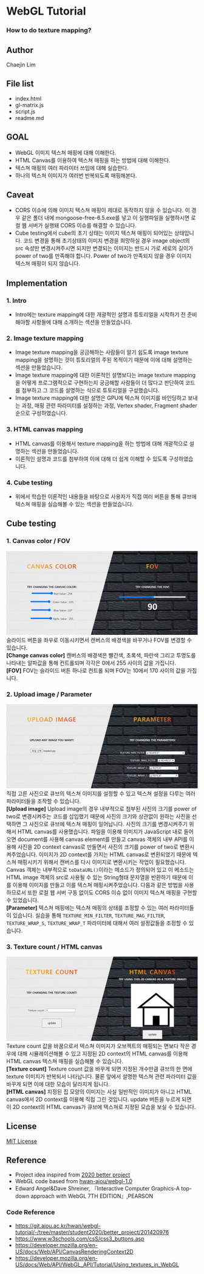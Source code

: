 # WebGL Tutorial
### How to do texture mapping?

## Author
Chaejin Lim

## File list
- index.html
- gl-matrix.js
- script.js
- readme.md

## GOAL
- WebGL 이미지 텍스쳐 매핑에 대해 이해한다.
- HTML Canvas를 이용하여 텍스쳐 매핑을 하는 방법에 대해 이해한다.
- 텍스쳐 매핑의 여러 파라미터 쓰임에 대해 실습한다.
- 하나의 텍스쳐 이미지가 여러번 반복되도록 매핑해본다.

## Caveat
- CORS 이슈에 의해 이미지 텍스쳐 매핑이 제대로 동작하지 않을 수 있습니다. 이 경우 같은 폴더 내에 mongoose-free-6.5.exe를 넣고 이 실행파일을 실행하시면 로컬 웹 서버가 실행돼 CORS 이슈를 해결할 수 있습니다.
- Cube testing에서 cube의 초기 상태는 이미지 텍스쳐 매핑이 되어있는 상태입니다. 코드 변경을 통해 초기상태의 이미지 변경을 희망하실 경우 image object의 src 속성만 변경시켜주시면 되지만 변경되는 이미지는 반드시 가로 세로의 길이가 power of two를 만족해야 합니다. Power of two가 만족되지 않을 경우 이미지 텍스쳐 매핑이 되지 않습니다.

## Implementation
### 1. Intro
- Intro에는 texture mapping에 대한 개괄적인 설명과 튜토리얼을 시작하기 전 준비해야할 사항들에 대해 소개하는 섹션을 만들었습니다.

### 2. Image texture mapping
- Image texture mapping을 궁금해하는 사람들이 알기 쉽도록 image texture mapping을 설명하는 것이 튜토리얼의 주된 목적이기 때문에 이에 대해 설명하는 섹션을 만들었습니다.
- Image texture mapping에 대한 이론적인 설명보다는 image texture mapping을 어떻게 프로그램적으로 구현하는지 궁금해할 사람들이 더 많다고 판단하여 코드를 첨부하고 그 코드를 설명하는 식으로 튜토리얼을 구성했습니다.
- Image texture mapping에 대한 설명은 GPU에 텍스쳐 이미지를 바인딩하고 보내는 과정, 매핑 관련 파라미터를 설정하는 과정, Vertex shader, Fragment shader순으로 구성하였습니다.

### 3. HTML canvas mapping
- HTML canvas를 이용해서 texture mapping을 하는 방법에 대해 개괄적으로 설명하는 섹션을 만들었습니다.
- 이론적인 설명과 코드를 첨부하여 이에 대해 더 쉽게 이해할 수 있도록 구성하였습니다.

### 4. Cube testing
- 위에서 학습한 이론적인 내용들을 바탕으로 사용자가 직접 여러 버튼을 통해 큐브에 텍스쳐 매핑을 실습해볼 수 있는 섹션을 만들었습니다.

## Cube testing
### 1. Canvas color / FOV
![color-fov](./images/color-fov.png)
슬라이드 버튼을 좌우로 이동시키면서 캔버스의 배경색을 바꾸거나 FOV를 변경할 수 있습니다.  
**[Change canvas color]** 캔버스의 배경색은 빨간색, 초록색, 파란색 그리고 투명도를 나타내는 알파값을 통해 컨트롤되며 각각은 0에서 255 사이의 값을 가집니다.  
**[FOV]** FOV는 슬라이드 버튼 하나로 컨트롤 되며 FOV는 10에서 170 사이의 값을 가집니다.

### 2. Upload image / Parameter
![upload-parameter](./images/upload-parameter.png)
직접 고른 사진으로 큐브의 텍스쳐 이미지를 설정할 수 있고 텍스쳐 설정을 다루는 여러 파라미터들을 조작할 수 있습니다.  
**[Upload image]** Upload image의 경우 내부적으로 첨부된 사진의 크기를 power of two로 변경시켜주는 코드를 삽입했기 때문에 사진의 크기와 상관없이 원하는 사진을 선택하면 그 사진으로 큐브에 텍스쳐 매핑이 일어납니다. 사진의 크기를 변경시켜주기 위해서 HTML canvas를 사용했습니다. 파일을 이용해 이미지가 JavaScript 내로 들어오면 document를 사용해 canvas element를 만들고 canvas 객체의 내부 API를 이용해 사진을 2D context canvas로 만들면서 사진의 크기를 power of two로 변환시켜주었습니다. 이미지가 2D context를 가지는 HTML canvas로 변환되었기 때문에 텍스쳐 매핑시키기 위해서 캔버스를 다시 이미지로 변환시키는 작업이 필요했습니다. Canvas 객체는 내부적으로 `toDataURL()`이라는 메소드가 정의되어 있고 이 메소드는 HTML image 객체의 src로 사용될 수 있는 String형태 문자열을 반환하기 때문에 이를 이용해 이미지를 만들고 이를 텍스쳐 매핑시켜주었습니다. 다음과 같은 방법을 사용하므로서 또한 로컬 웹 서버 구동 없이도 CORS 이슈 없이 이미지 텍스쳐 매핑을 구현할 수 있었습니다.  
**[Parameter]** 텍스쳐 매핑에는 텍스쳐 매핑의 상태를 조정할 수 있는 여러 파라미터들이 있습니다. 실습을 통해 `TEXTURE_MIN_FILTER`, `TEXTURE_MAG_FILTER`, `TEXTURE_WRAP_S`, `TEXTURE_WRAP_T` 파라미터에 대해서 여러 설정값들을 조정할 수 있습니다.

### 3. Texture count / HTML canvas
![count-canvas](./images/count-canvas.png)
Texture count 값을 바꿈으로서 텍스쳐 이미지가 오브젝트의 매핑되는 면보다 작은 경우에 대해 시뮬레이션해볼 수 있고 지정된 2D context의 HTML canvas를 이용해 HTML canvas 텍스쳐 매핑을 실습해볼 수 있습니다.  
**[Texture count]** Texture count 값을 바꾸게 되면 지정된 개수만큼 큐브의 한 면에 texture 이미지가 반복되서 나타납니다. 물론 앞에서 설명한 텍스쳐 관련 파라미터 값을 바꾸게 되면 이에 대한 모습이 달라지게 됩니다.  
**[HTML canvas]** 지정된 집 모양의 이미지는 사실 일반적인 이미지가 아니고 HTML canvas에서 2D context를 이용해 직접 그린 것입니다. update 버튼을 누르게 되면 이 2D context의 HTML canvas가 큐브에 텍스쳐로 지정된 모습을 보실 수 있습니다.

## License
[MIT License](./LICENSE)

## Reference
- Project idea inspired from [2020 better project](https://git.ajou.ac.kr/hwan/webgl-tutorial/-/tree/master/student2020/better_project)
- WebGL code based from [hwan-ajou/webgl-1.0](https://github.com/hwan-ajou/webgl-1.0)
- Edward Angel&Dave Shreiner, 『Interactive Computer Graphics-A top-down approach with WebGL 7TH EDITION』,PEARSON

### Code Reference
- https://git.ajou.ac.kr/hwan/webgl-tutorial/-/tree/master/student2020/better_project/201420976
- https://www.w3schools.com/csS/css3_buttons.asp
- https://developer.mozilla.org/en-US/docs/Web/API/CanvasRenderingContext2D
- https://developer.mozilla.org/en-US/docs/Web/API/WebGL_API/Tutorial/Using_textures_in_WebGL

